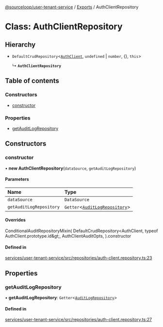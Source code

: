 [@sourceloop/user-tenant-service](../README.md) / [Exports](../modules.md) / AuthClientRepository

# Class: AuthClientRepository

## Hierarchy

- `DefaultCrudRepository`<[`AuthClient`](AuthClient.md), `undefined` \| `number`, {}, `this`\>

  ↳ **`AuthClientRepository`**

## Table of contents

### Constructors

- [constructor](AuthClientRepository.md#constructor)

### Properties

- [getAuditLogRepository](AuthClientRepository.md#getauditlogrepository)

## Constructors

### constructor

• **new AuthClientRepository**(`dataSource`, `getAuditLogRepository`)

#### Parameters

| Name | Type |
| :------ | :------ |
| `dataSource` | `DataSource` |
| `getAuditLogRepository` | `Getter`<[`AuditLogRepository`](AuditLogRepository.md)\> |

#### Overrides

ConditionalAuditRepositoryMixin(
  DefaultCrudRepository&lt;AuthClient, typeof AuthClient.prototype.id\&gt;,
  AuthClientAuditOpts,
).constructor

#### Defined in

[services/user-tenant-service/src/repositories/auth-client.repository.ts:23](https://github.com/sourcefuse/loopback4-microservice-catalog/blob/68ec38a2a/services/user-tenant-service/src/repositories/auth-client.repository.ts#L23)

## Properties

### getAuditLogRepository

• **getAuditLogRepository**: `Getter`<[`AuditLogRepository`](AuditLogRepository.md)\>

#### Defined in

[services/user-tenant-service/src/repositories/auth-client.repository.ts:27](https://github.com/sourcefuse/loopback4-microservice-catalog/blob/68ec38a2a/services/user-tenant-service/src/repositories/auth-client.repository.ts#L27)

